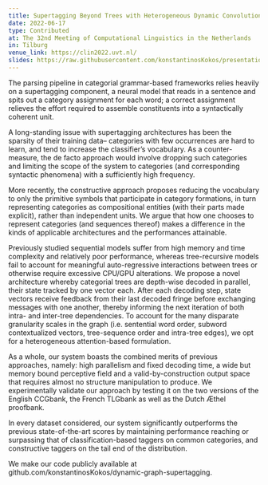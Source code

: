 ```yaml
---
title: Supertagging Beyond Trees with Heterogeneous Dynamic Convolutions
date: 2022-06-17
type: Contributed
at: The 32nd Meeting of Computational Linguistics in the Netherlands
in: Tilburg
venue_link: https://clin2022.uvt.nl/
slides: https://raw.githubusercontent.com/konstantinosKokos/presentations/master/CLIN2022/main.pdf
---
```


The parsing pipeline in categorial grammar-based frameworks relies heavily on a supertagging component, a neural model that reads in a sentence and spits out a category assignment for each word; a correct assignment relieves the effort required to assemble constituents into a syntactically coherent unit.

A long-standing issue with supertagging architectures has been the sparsity of their training data– categories with few occurrences are hard to learn, and tend to increase the classifier’s vocabulary.
As a counter-measure, the de facto approach would involve dropping such categories and limiting the scope of the system to categories (and corresponding syntactic phenomena) with a sufficiently high frequency.

More recently, the constructive approach proposes reducing the vocabulary to only the primitive symbols that participate in category formations, in turn representing categories as compositional entities (with their parts made explicit), rather than independent units. We argue that how one chooses to represent categories (and sequences thereof) makes a difference in the kinds of applicable architectures and the performances attainable.

Previously studied sequential models suffer from high memory and time complexity and relatively poor performance, whereas tree-recursive models fail to account for meaningful auto-regressive interactions between trees or otherwise require excessive CPU/GPU alterations. We propose a novel architecture whereby categorial trees are depth-wise decoded in parallel, their state tracked by one vector each. After each decoding step, state vectors receive feedback from their last decoded fringe before exchanging messages with one another, thereby informing the next iteration of both intra- and inter-tree dependencies. To account for the many disparate granularity scales in the graph (i.e. sentential word order, subword contextualized vectors, tree-sequence order and intra-tree edges), we opt for a heterogeneous attention-based formulation.

As a whole, our system boasts the combined merits of previous approaches, namely: high parallelism and fixed decoding time, a wide but memory bound perceptive field and a valid-by-construction output space that requires almost no structure manipulation to produce. We experimentally validate our approach by testing it on the two versions of the English CCGbank, the French TLGbank as well as the Dutch Æthel proofbank.

In every dataset considered, our system significantly outperforms the previous state-of-the-art scores by maintaining performance reaching or surpassing that of classification-based taggers on common categories, and constructive taggers on the tail end of the distribution.

We make our code publicly available at github.com/konstantinosKokos/dynamic-graph-supertagging.
